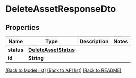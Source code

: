 # DeleteAssetResponseDto

## Properties
Name | Type | Description | Notes
------------ | ------------- | ------------- | -------------
**status** | [**DeleteAssetStatus**](DeleteAssetStatus.md) |  | 
**id** | **String** |  | 

[[Back to Model list]](../README.md#documentation-for-models) [[Back to API list]](../README.md#documentation-for-api-endpoints) [[Back to README]](../README.md)


